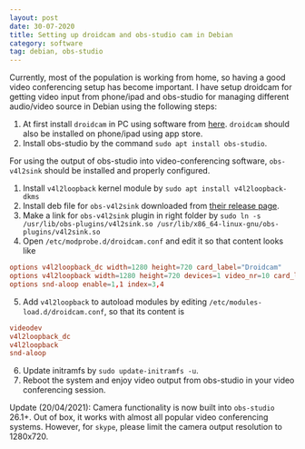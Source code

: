 ```yaml
---
layout: post
date: 30-07-2020
title: Setting up droidcam and obs-studio cam in Debian
category: software
tag: debian, obs-studio
---
```


Currently, most of the population is working from home, so having a good video conferencing setup has become important. I have setup droidcam for getting video input from phone/ipad and obs-studio for managing different audio/video source in Debian using the following steps:

1. At first install `droidcam` in PC using software from [here](https://www.dev47apps.com/droidcam/linux/). `droidcam` should also be installed on phone/ipad using app store.
2. Install obs-studio by the command `sudo apt install obs-studio`.

For using the output of obs-studio into video-conferencing software, `obs-v4l2sink` should be installed and properly configured.

1. Install `v4l2loopback` kernel module by `sudo apt install v4l2loopback-dkms`
2. Install deb file for `obs-v4l2sink` downloaded from [their release page](https://github.com/CatxFish/obs-v4l2sink/releases).
3. Make a link for `obs-v4l2sink` plugin in right folder by `sudo ln -s /usr/lib/obs-plugins/v4l2sink.so /usr/lib/x86_64-linux-gnu/obs-plugins/v4l2sink.so`
4. Open `/etc/modprobe.d/droidcam.conf` and edit it so that content looks like
```conf
options v4l2loopback_dc width=1280 height=720 card_label="Droidcam"
options v4l2loopback width=1280 height=720 devices=1 video_nr=10 card_label="obs_studio_cam"  exclusive_caps=1
options snd-aloop enable=1,1 index=3,4
```
5. Add `v4l2loopback` to autoload modules by editing `/etc/modules-load.d/droidcam.conf`, so that its content is
```conf
videodev
v4l2loopback_dc
v4l2loopback
snd-aloop
```
6. Update initramfs by `sudo update-initramfs -u`.
7. Reboot the system and enjoy video output from obs-studio in your video conferencing session.

Update (20/04/2021): Camera functionality is now built into `obs-studio` 26.1+. Out of box, it works with almost all popular video conferencing systems. However, for `skype`, please limit the camera output resolution to 1280x720.

